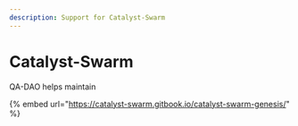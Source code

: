 ```yaml
---
description: Support for Catalyst-Swarm
---
```


# Catalyst-Swarm

QA-DAO helps maintain 

{% embed url="https://catalyst-swarm.gitbook.io/catalyst-swarm-genesis/" %}



